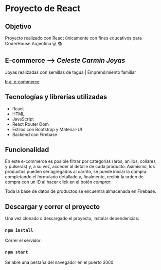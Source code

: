 
# Proyecto de React

## Objetivo
Proyecto realizado con React únicamente con fines educativos para CoderHouse Argentina 💻 📚

## E-commerce --> *Celeste Carmin Joyas* 
Joyas realizadas con semillas de tagua | Emprendimiento familiar

[Ir al e-commerce](https://react-kalbermatter.vercel.app/)


## Tecnologías y librerías utilizadas

* React
* HTML
* JavaScript
* React Router Dom
* Estilos con Bootstrap y Material-UI 
* Backend con Firebase


## Funcionalidad

En este e-commerce es posible filtrar por categorías (aros, anillos, collares y pulseras) y, a su vez, acceder al detalle de cada producto. Asimismo, los productos pueden ser agregados al carrito, se puede iniciar la compra completando el formulario detallado y, finalmente, recibir la orden de compra con un ID al hacer click en el botón *comprar*. 

Toda la base de datos de productos se encuentra almacenada en Firebase.


## Descargar y correr el proyecto

Una vez clonado o descargado el proyecto, instalar dependencias:

### `npm install`

Correr el servidor:

### `npm start`

Se abre una pestaña del navegador en el puerto 3000
